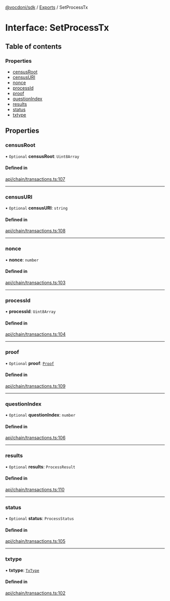 [@vocdoni/sdk](/sdk) / [Exports](../modules) / SetProcessTx

# Interface: SetProcessTx

## Table of contents

### Properties

- [censusRoot](SetProcessTx#censusroot)
- [censusURI](SetProcessTx#censusuri)
- [nonce](SetProcessTx#nonce)
- [processId](SetProcessTx#processid)
- [proof](SetProcessTx#proof)
- [questionIndex](SetProcessTx#questionindex)
- [results](SetProcessTx#results)
- [status](SetProcessTx#status)
- [txtype](SetProcessTx#txtype)

## Properties

### censusRoot

• `Optional` **censusRoot**: `Uint8Array`

#### Defined in

[api/chain/transactions.ts:107](https://github.com/vocdoni/vocdoni-sdk/blob/2244934/src/api/chain/transactions.ts#L107)

___

### censusURI

• `Optional` **censusURI**: `string`

#### Defined in

[api/chain/transactions.ts:108](https://github.com/vocdoni/vocdoni-sdk/blob/2244934/src/api/chain/transactions.ts#L108)

___

### nonce

• **nonce**: `number`

#### Defined in

[api/chain/transactions.ts:103](https://github.com/vocdoni/vocdoni-sdk/blob/2244934/src/api/chain/transactions.ts#L103)

___

### processId

• **processId**: `Uint8Array`

#### Defined in

[api/chain/transactions.ts:104](https://github.com/vocdoni/vocdoni-sdk/blob/2244934/src/api/chain/transactions.ts#L104)

___

### proof

• `Optional` **proof**: [`Proof`](Proof)

#### Defined in

[api/chain/transactions.ts:109](https://github.com/vocdoni/vocdoni-sdk/blob/2244934/src/api/chain/transactions.ts#L109)

___

### questionIndex

• `Optional` **questionIndex**: `number`

#### Defined in

[api/chain/transactions.ts:106](https://github.com/vocdoni/vocdoni-sdk/blob/2244934/src/api/chain/transactions.ts#L106)

___

### results

• `Optional` **results**: `ProcessResult`

#### Defined in

[api/chain/transactions.ts:110](https://github.com/vocdoni/vocdoni-sdk/blob/2244934/src/api/chain/transactions.ts#L110)

___

### status

• `Optional` **status**: `ProcessStatus`

#### Defined in

[api/chain/transactions.ts:105](https://github.com/vocdoni/vocdoni-sdk/blob/2244934/src/api/chain/transactions.ts#L105)

___

### txtype

• **txtype**: [`TxType`](../enums/TxType)

#### Defined in

[api/chain/transactions.ts:102](https://github.com/vocdoni/vocdoni-sdk/blob/2244934/src/api/chain/transactions.ts#L102)
